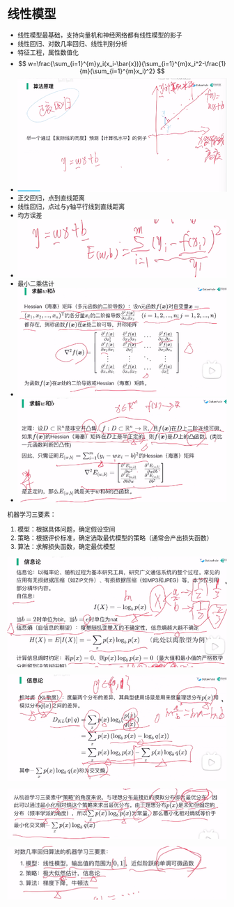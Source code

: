 # 线性模型

- 线性模型最基础，支持向量机和神经网络都有线性模型的影子
- 线性回归、对数几率回归、线性判别分析
- 特征工程，属性数值化
- $$
  w=\frac{\sum_{i=1}^{m}y_i(x_i-\bar{x})}{\sum_{i=1}^{m}x_i^2-\frac{1}{m}(\sum_{i=1}^{m}x_i)^2}
  $$
- ![1742435978249](image/chapter3-notes/1742435978249.png)
- 正交回归，点到直线距离
- 线性回归，点过与y轴平行线到直线距离
- 均方误差
- ![1742436138879](image/chapter3-notes/1742436138879.png)
- 最小二乘估计
- ![1742438013627](image/chapter3-notes/1742438013627.png)
- ![1742438940751](image/chapter3-notes/1742438940751.png)

机器学习三要素：

1. 模型：根据具体问题，确定假设空间
2. 策略：根据评价标准，确定选取最优模型的策略（通常会产出损失函数）
3. 算法：求解损失函数，确定最优模型

![1742462593720](image/chapter3-notes/1742462593720.png)

![1742462760206](image/chapter3-notes/1742462760206.png)

![1742463001090](image/chapter3-notes/1742463001090.png)

![1742463627767](image/chapter3-notes/1742463627767.png)
